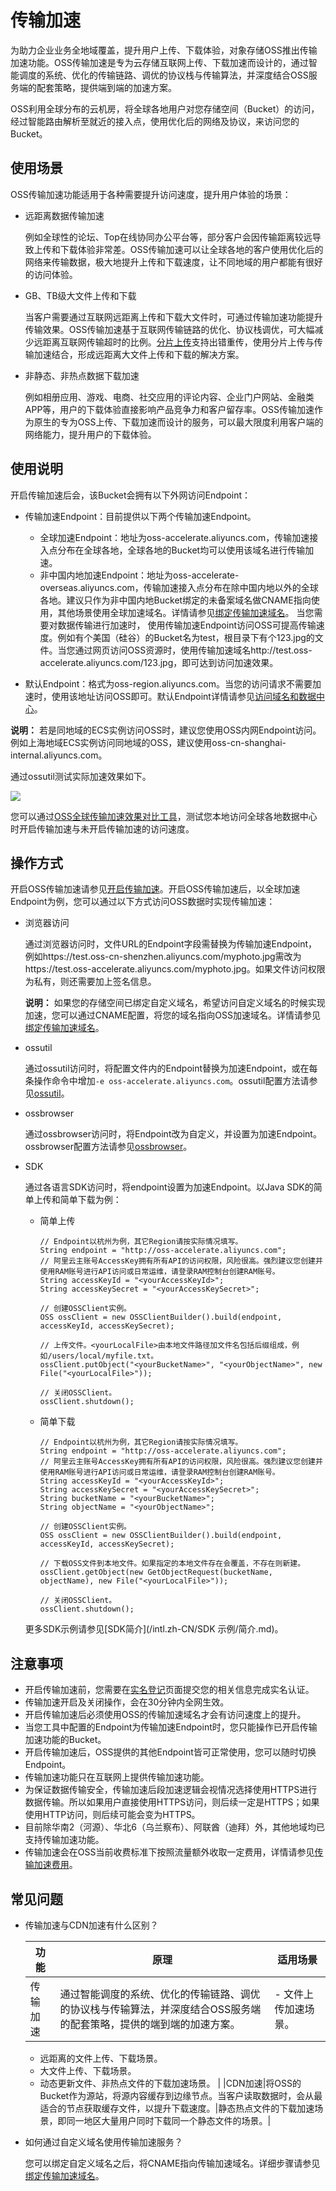 # 传输加速

为助力企业业务全地域覆盖，提升用户上传、下载体验，对象存储OSS推出传输加速功能。OSS传输加速是专为云存储互联网上传、下载加速而设计的，通过智能调度的系统、优化的传输链路、调优的协议栈与传输算法，并深度结合OSS服务端的配套策略，提供端到端的加速方案。

OSS利用全球分布的云机房，将全球各地用户对您存储空间（Bucket）的访问，经过智能路由解析至就近的接入点，使用优化后的网络及协议，来访问您的Bucket。

## 使用场景

OSS传输加速功能适用于各种需要提升访问速度，提升用户体验的场景：

-   远距离数据传输加速

    例如全球性的论坛、Top在线协同办公平台等，部分客户会因传输距离较远导致上传和下载体验非常差。OSS传输加速可以让全球各地的客户使用优化后的网络来传输数据，极大地提升上传和下载速度，让不同地域的用户都能有很好的访问体验。

-   GB、TB级大文件上传和下载

    当客户需要通过互联网远距离上传和下载大文件时，可通过传输加速功能提升传输效果。OSS传输加速基于互联网传输链路的优化、协议栈调优，可大幅减少远距离互联网传输超时的比例。[分片上传](/intl.zh-CN/开发指南/对象/文件（Object）/上传文件（Object）/分片上传和断点续传.md)支持出错重传，使用分片上传与传输加速结合，形成远距离大文件上传和下载的解决方案。

-   非静态、非热点数据下载加速

    例如相册应用、游戏、电商、社交应用的评论内容、企业门户网站、金融类APP等，用户的下载体验直接影响产品竞争力和客户留存率。OSS传输加速作为原生的专为OSS上传、下载加速而设计的服务，可以最大限度利用客户端的网络能力，提升用户的下载体验。


## 使用说明

开启传输加速后会，该Bucket会拥有以下外网访问Endpoint：

-   传输加速Endpoint：目前提供以下两个传输加速Endpoint。

    -   全球加速Endpoint：地址为oss-accelerate.aliyuncs.com，传输加速接入点分布在全球各地，全球各地的Bucket均可以使用该域名进行传输加速。
    -   非中国内地加速Endpoint：地址为oss-accelerate-overseas.aliyuncs.com，传输加速接入点分布在除中国内地以外的全球各地。建议只作为非中国内地Bucket绑定的未备案域名做CNAME指向使用，其他场景使用全球加速域名。详情请参见[绑定传输加速域名](/intl.zh-CN/控制台用户指南/存储空间管理/管理域名/绑定传输加速域名.md)。
    当您需要对数据传输进行加速时， 使用传输加速Endpoint访问OSS可提高传输速度。例如有个美国（硅谷）的Bucket名为test，根目录下有个123.jpg的文件。当您通过网页访问OSS资源时，使用传输加速域名http://test.oss-accelerate.aliyuncs.com/123.jpg，即可达到访问加速效果。

-   默认Endpoint：格式为oss-region.aliyuncs.com。当您的访问请求不需要加速时，使用该地址访问OSS即可。默认Endpoint详情请参见[访问域名和数据中心](/intl.zh-CN/开发指南/访问域名（Endpoint）/访问域名和数据中心.md)。

**说明：** 若是同地域的ECS实例访问OSS时，建议您使用OSS内网Endpoint访问。例如上海地域ECS实例访问同地域的OSS，建议使用oss-cn-shanghai-internal.aliyuncs.com。

通过ossutil测试实际加速效果如下。

![](https://static-aliyun-doc.oss-cn-hangzhou.aliyuncs.com/assets/img/zh-CN/2347559951/p57059.png)

您可以通过[OSS全球传输加速效果对比工具](https://oss-accelerate-test.oss-accelerate.aliyuncs.com/acc/oss-transfer-acc.html)，测试您本地访问全球各地数据中心时开启传输加速与未开启传输加速的访问速度。

## 操作方式

开启OSS传输加速请参见[开启传输加速](/intl.zh-CN/控制台用户指南/存储空间管理/管理域名/开启传输加速.md)。开启OSS传输加速后，以全球加速Endpoint为例，您可以通过以下方式访问OSS数据时实现传输加速：

-   浏览器访问

    通过浏览器访问时，文件URL的Endpoint字段需替换为传输加速Endpoint，例如https://test.oss-cn-shenzhen.aliyuncs.com/myphoto.jpg需改为https://test.oss-accelerate.aliyuncs.com/myphoto.jpg。如果文件访问权限为私有，则还需要加上签名信息。

    **说明：** 如果您的存储空间已绑定自定义域名，希望访问自定义域名的时候实现加速，您可以通过CNAME配置，将您的域名指向OSS加速域名。详情请参见[绑定传输加速域名](/intl.zh-CN/控制台用户指南/存储空间管理/管理域名/绑定传输加速域名.md)。

-   ossutil

    通过ossutil访问时，将配置文件内的Endpoint替换为加速Endpoint，或在每条操作命令中增加`-e oss-accelerate.aliyuncs.com`。ossutil配置方法请参见[ossutil](/intl.zh-CN/常用工具/命令行工具ossutil/常用命令/config.md)。

-   ossbrowser

    通过ossbrowser访问时，将Endpoint改为自定义，并设置为加速Endpoint。ossbrowser配置方法请参见[ossbrowser](/intl.zh-CN/常用工具/图形化管理工具ossbrowser/快速开始.md)。

-   SDK

    通过各语言SDK访问时，将endpoint设置为加速Endpoint。以Java SDK的简单上传和简单下载为例：

    -   简单上传

        ```
        // Endpoint以杭州为例，其它Region请按实际情况填写。
        String endpoint = "http://oss-accelerate.aliyuncs.com";
        // 阿里云主账号AccessKey拥有所有API的访问权限，风险很高。强烈建议您创建并使用RAM账号进行API访问或日常运维，请登录RAM控制台创建RAM账号。
        String accessKeyId = "<yourAccessKeyId>";
        String accessKeySecret = "<yourAccessKeySecret>";
        
        // 创建OSSClient实例。
        OSS ossClient = new OSSClientBuilder().build(endpoint, accessKeyId, accessKeySecret);
        
        // 上传文件。<yourLocalFile>由本地文件路径加文件名包括后缀组成，例如/users/local/myfile.txt。
        ossClient.putObject("<yourBucketName>", "<yourObjectName>", new File("<yourLocalFile>"));
        
        // 关闭OSSClient。
        ossClient.shutdown();
        ```

    -   简单下载

        ```
        // Endpoint以杭州为例，其它Region请按实际情况填写。
        String endpoint = "http://oss-accelerate.aliyuncs.com";
        // 阿里云主账号AccessKey拥有所有API的访问权限，风险很高。强烈建议您创建并使用RAM账号进行API访问或日常运维，请登录RAM控制台创建RAM账号。
        String accessKeyId = "<yourAccessKeyId>";
        String accessKeySecret = "<yourAccessKeySecret>";
        String bucketName = "<yourBucketName>";
        String objectName = "<yourObjectName>";
        
        // 创建OSSClient实例。
        OSS ossClient = new OSSClientBuilder().build(endpoint, accessKeyId, accessKeySecret);
        
        // 下载OSS文件到本地文件。如果指定的本地文件存在会覆盖，不存在则新建。
        ossClient.getObject(new GetObjectRequest(bucketName, objectName), new File("<yourLocalFile>"));
        
        // 关闭OSSClient。
        ossClient.shutdown();
        ```

    更多SDK示例请参见[SDK简介](/intl.zh-CN/SDK 示例/简介.md)。


## 注意事项

-   开启传输加速前，您需要在[实名登记](https://account-intl.console.aliyun.com/#/intlAuth)页面提交您的相关信息完成实名认证。
-   传输加速开启及关闭操作，会在30分钟内全网生效。
-   开启传输加速后必须使用OSS的传输加速域名才会有访问速度上的提升。
-   当您工具中配置的Endpoint为传输加速Endpoint时，您只能操作已开启传输加速功能的Bucket。
-   开启传输加速后，OSS提供的其他Endpoint皆可正常使用，您可以随时切换Endpoint。
-   传输加速功能只在互联网上提供传输加速功能。
-   为保证数据传输安全，传输加速后段加速逻辑会视情况选择使用HTTPS进行数据传输。所以如果用户直接使用HTTPS访问，则后续一定是HTTPS；如果使用HTTP访问，则后续可能会变为HTTPS。
-   目前除华南2（河源）、华北6（乌兰察布）、阿联酋（迪拜）外，其他地域均已支持传输加速功能。
-   传输加速会在OSS当前收费标准下按照流量额外收取一定费用，详情请参见[传输加速费用](/intl.zh-CN/计量计费/计量项和计费项/传输加速费用.md)。

## 常见问题

-   传输加速与CDN加速有什么区别？

    |功能|原理|适用场景|
    |--|--|----|
    |传输加速|通过智能调度的系统、优化的传输链路、调优的协议栈与传输算法，并深度结合OSS服务端的配套策略，提供的端到端的加速方案。|    -   文件上传加速场景。
    -   远距离的文件上传、下载场景。
    -   大文件上传、下载场景。
    -   动态更新文件、非热点文件的下载加速场景。 |
    |CDN加速|将OSS的Bucket作为源站，将源内容缓存到边缘节点。当客户读取数据时，会从最适合的节点获取缓存文件，以提升下载速度。|静态热点文件的下载加速场景，即同一地区大量用户同时下载同一个静态文件的场景。|

-   如何通过自定义域名使用传输加速服务？

    您可以绑定自定义域名之后，将CNAME指向传输加速域名。详细步骤请参见[绑定传输加速域名](/intl.zh-CN/控制台用户指南/存储空间管理/管理域名/绑定传输加速域名.md)。


